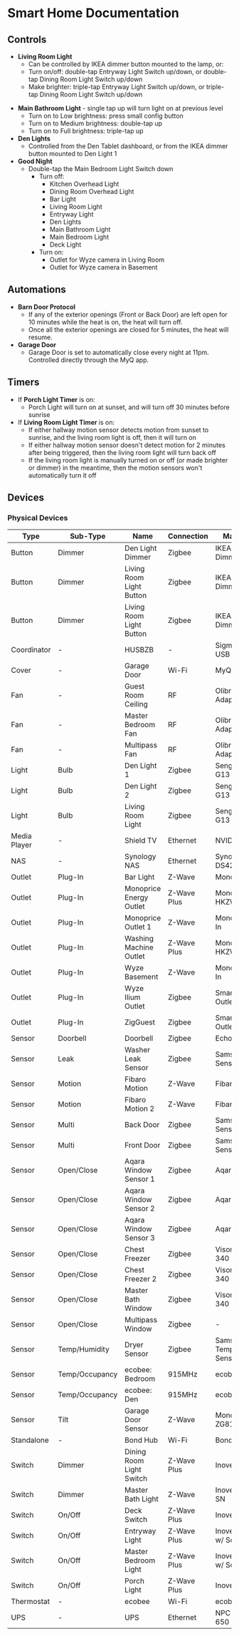 # Smart Home Documentation

## Controls
- **Living Room Light**
    - Can be controlled by IKEA dimmer button mounted to the lamp, or:
    - Turn on/off: double-tap Entryway Light Switch up/down, or double-tap Dining Room Light Switch up/down
    - Make brighter: triple-tap Entryway Light Switch up/down, or triple-tap Dining Room Light Switch up/down
* **Main Bathroom Light** - single tap up will turn light on at previous level
    - Turn on to Low brightness: press small config button
    - Turn on to Medium brightness: double-tap up
    - Turn on to Full brightness: triple-tap up
* **Den Lights**
    - Controlled from the Den Tablet dashboard, or from the IKEA dimmer button mounted to Den Light 1
* **Good Night**
    - Double-tap the Main Bedroom Light Switch down
        - Turn off:
            - Kitchen Overhead Light
            - Dining Room Overhead Light
            - Bar Light
            - Living Room Light
            - Entryway Light
            - Den Lights
            - Main Bathroom Light
            - Main Bedroom Light
            - Deck Light
         - Turn on:
            - Outlet for Wyze camera in Living Room
            - Outlet for Wyze camera in Basement

## Automations
- **Barn Door Protocol**
    - If any of the exterior openings (Front or Back Door) are left open for 10 minutes while the heat is on, the heat will turn off.
    - Once all the exterior openings are closed for 5 minutes, the heat will resume.
- **Garage Door**
   - Garage Door is set to automatically close every night at 11pm. Controlled directly through the MyQ app.

## Timers
- If **Porch Light Timer** is on:
    - Porch Light will turn on at sunset, and will turn off 30 minutes before sunrise
- If **Living Room Light Timer** is on:
    - If either hallway motion sensor detects motion from sunset to sunrise, and the living room light is off, then it will turn on
    - If either hallway motion sensor doesn't detect motion for 2 minutes after being triggered, then the living room light will turn back off
    - If the living room light is manually turned on or off (or made brighter or dimmer) in the meantime, then the motion sensors won't automatically turn it off

## Devices

### Physical Devices

| Type         | Sub-Type       | Name                     | Connection  | Make/Model                 |
| ------------ | -------------- | ------------------------ | ----------- | -------------------------- |
| Button       | Dimmer         | Den Light Dimmer         | Zigbee      | IKEA Tradfri Dimmer        |
| Button       | Dimmer         | Living Room Light Button | Zigbee      | IKEA Tradfri Dimmer        |
| Button       | Dimmer         | Living Room Light Button | Zigbee      | IKEA Tradfri Dimmer        |
| Coordinator  | \-             | HUSBZB                   | \-          | Sigma Designs USB Adapter 
| Cover        | \-             | Garage Door              | Wi-Fi       | MyQ Liftmaster             |
| Fan          | \-             | Guest Room Ceiling       | RF          | Olibra RF Adapter          |
| Fan          | \-             | Master Bedroom Fan       | RF          | Olibra RF Adapter          |
| Fan          | \-             | Multipass Fan            | RF          | Olibra RF Adapter          |
| Light        | Bulb           | Den Light 1              | Zigbee      | Sengled E11-G13            |
| Light        | Bulb           | Den Light 2              | Zigbee      | Sengled E11-G13            |
| Light        | Bulb           | Living Room Light        | Zigbee      | Sengled E11-G13            |
| Media Player | \-             | Shield TV                | Ethernet    | NVIDIA Shield              |
| NAS          | \-             | Synology NAS             | Ethernet    | Synology DS420j            |
| Outlet       | Plug-In        | Bar Light                | Z-Wave      | Monoprice/Jasco            |
| Outlet       | Plug-In        | Monoprice Energy Outlet  | Z-Wave Plus | Monoprice HKZW-SO03        |
| Outlet       | Plug-In        | Monoprice Outlet 1       | Z-Wave      | Monoprice Plug-In          |
| Outlet       | Plug-In        | Washing Machine Outlet   | Z-Wave Plus | Monoprice HKZW-SO03        |
| Outlet       | Plug-In        | Wyze Basement            | Z-Wave      | Monoprice Plug-In          |
| Outlet       | Plug-In        | Wyze Ilium Outlet        | Zigbee      | SmartThings Outlet v4      |
| Outlet       | Plug-In        | ZigGuest                 | Zigbee      | SmartThings Outlet v4      |
| Sensor       | Doorbell       | Doorbell                 | Zigbee      | Echostar Bell              |
| Sensor       | Leak           | Washer Leak Sensor       | Zigbee      | Samsung Leak Sensor        |
| Sensor       | Motion         | Fibaro Motion            | Z-Wave      | Fibaro FGMS001             |
| Sensor       | Motion         | Fibaro Motion 2          | Z-Wave      | Fibaro FGMS001             |
| Sensor       | Multi          | Back Door                | Zigbee      | Samsung Multi-Sensor       |
| Sensor       | Multi          | Front Door               | Zigbee      | Samsung Multi-Sensor       |
| Sensor       | Open/Close     | Aqara Window Sensor 1    | Zigbee      | Aqara                      |
| Sensor       | Open/Close     | Aqara Window Sensor 2    | Zigbee      | Aqara                      |
| Sensor       | Open/Close     | Aqara Window Sensor 3    | Zigbee      | Aqara                      |
| Sensor       | Open/Close     | Chest Freezer            | Zigbee      | Visonic MCT-340 E          |
| Sensor       | Open/Close     | Chest Freezer 2          | Zigbee      | Visonic MCT-340 E          |
| Sensor       | Open/Close     | Master Bath Window       | Zigbee      | Visonic MCT-340 E          |
| Sensor       | Open/Close     | Multipass Window         | Zigbee      | \-                         |
| Sensor       | Temp/Humidity  | Dryer Sensor             | Zigbee      | Samsung Temperature Sensor |
| Sensor       | Temp/Occupancy | ecobee: Bedroom          | 915MHz      | ecobee                     |
| Sensor       | Temp/Occupancy | ecobee: Den              | 915MHz      | ecobee                     |
| Sensor       | Tilt           | Garage Door Sensor       | Z-Wave      | Monoprice ZG8101           |
| Standalone   | \-             | Bond Hub                 | Wi-Fi       | Bond                       |
| Switch       | Dimmer         | Dining Room Light Switch | Z-Wave Plus | Inovelli NZW31             |
| Switch       | Dimmer         | Master Bath Light        | Z-Wave      | Inovelli LZW31-SN          |
| Switch       | On/Off         | Deck Switch              | Z-Wave Plus | Inovelli NZW30             |
| Switch       | On/Off         | Entryway Light           | Z-Wave Plus | Inovelli NZW30 w/ Scenes   |
| Switch       | On/Off         | Master Bedroom Light     | Z-Wave Plus | Inovelli NZW30 w/ Scenes   |
| Switch       | On/Off         | Porch Light              | Z-Wave Plus | Inovelli NZW30             |
| Thermostat   | \-             | ecobee                   | Wi-Fi       | ecobee 3                   |
| UPS          | \-             | UPS                      | Ethernet    | NPC Back-UPS 650           |
